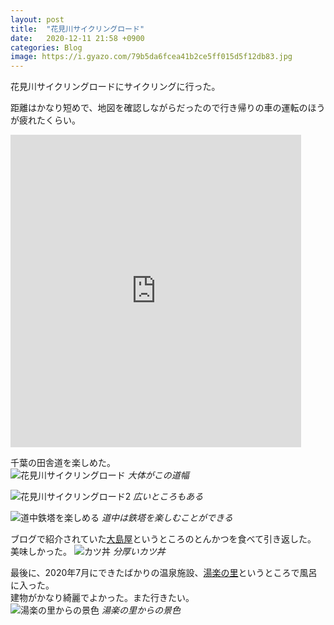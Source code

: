 ```yaml
---
layout: post
title:  "花見川サイクリングロード"
date:   2020-12-11 21:58 +0900
categories: Blog
image: https://i.gyazo.com/79b5da6fcea41b2ce5ff015d5f12db83.jpg
---
```

花見川サイクリングロードにサイクリングに行った。


距離はかなり短めで、地図を確認しながらだったので行き帰りの車の運転のほうが疲れたくらい。  
<div class="iframe-wrap">
<iframe src='https://connect.garmin.com/modern/activity/embed/5940596906' title='花見川サイクリングロードから大島屋' width='465' height='500' frameborder='0'></iframe>
</div>


千葉の田舎道を楽しめた。  
![花見川サイクリングロード](https://i.gyazo.com/79b5da6fcea41b2ce5ff015d5f12db83.jpg)
*大体がこの道幅*<br />


![花見川サイクリングロード2](https://i.gyazo.com/04f598693570749afb763b5fd8fdaef6.jpg)
*広いところもある*<br />


![道中鉄塔を楽しめる](https://i.gyazo.com/c56640f908172225facac62efe602188.jpg)
*道中は鉄塔を楽しむことができる*<br />


ブログで紹介されていた[大島屋](https://goo.gl/maps/QPZn8Ro5eCaw2Phx9)というところのとんかつを食べて引き返した。  
美味しかった。
![カツ丼](https://i.gyazo.com/306b18397f16c375d9c0881b73554031.jpg)
*分厚いカツ丼*<br />


最後に、2020年7月にできたばかりの温泉施設、[湯楽の里](https://www.yurakirari.com/makuhari/)というところで風呂に入った。  
建物がかなり綺麗でよかった。また行きたい。  
![湯楽の里からの景色](https://i.gyazo.com/01db911cdee63ab430d099e52617ddfe.jpg)
*湯楽の里からの景色*